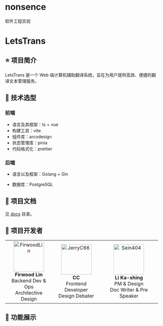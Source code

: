 # nonsence
软件工程实验

# LetsTrans

## ⭐ 项目简介

LetsTrans 是一个 Web 端计算机辅助翻译系统，旨在为用户提供高效、便捷的翻译文本管理服务。

## 🚀 技术选型

### 前端

- 语言及其框架：ts + vue
- 构建工具：vite
- 组件库：arcodesign
- 状态管理库：pinia
- 代码格式化：prettier

### 后端

- 语言以及框架：Golang + Gin

- 数据库：PostgreSQL

## 📕 项目文档

见 [docs](docs) 目录。

## 💪 项目开发者

<table>
  <tr>
    <!-- FirwoodLin -->
    <td align="center">
      <img src="https://github.com/firwoodlin.png" width="100" alt="FirwoodLin"><br>
      <b>Firwood Lin</b><br>
      Backend Dev & Ops<br>
      Architective Design
    </td>
    <!-- JerryC66 -->
    <td align="center">
      <img src="https://github.com/JerryC66.png" width="100" alt="JerryC66"><br>
      <b>CC</b><br>
      Frontend Developer<br>
      Design Debater
    </td>
    <!-- Sein404 -->
    <td align="center">
      <img src="https://github.com/Sein404.png" width="100" alt="Sein404"><br>
      <b>Li Ka-shing</b><br>
      PM & Design<br>
      Doc Writer & Pre Speaker
    </td>
  </tr>
</table>

## 🌈 功能展示
